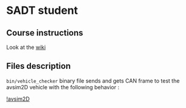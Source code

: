 # SADT student

## Course instructions

Look at the [wiki](https://gitlab.com/m0rph03nix/sadt_student/-/wikis/home)

## Files description

`bin/vehicle_checker` binary file sends and gets CAN frame to test the avsim2D vehicle with the following behavior :

[!avsim2D](https://gitlab.com/m0rph03nix/sadt_student/-/wikis/img/avsim2D_check.gif)